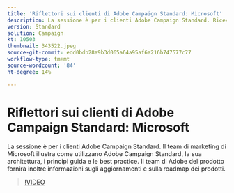 ```yaml
---
title: 'Riflettori sui clienti di Adobe Campaign Standard: Microsoft'
description: La sessione è per i clienti Adobe Campaign Standard. Riceverai notizie dal team marketing di Microsoft su come utilizzano Adobe Campaign Standard.
version: Standard
solution: Campaign
kt: 10503
thumbnail: 343522.jpeg
source-git-commit: edd0bdb28a9b3d065a64a95af6a216b747577c77
workflow-type: tm+mt
source-wordcount: '84'
ht-degree: 14%

---
```


# Riflettori sui clienti di Adobe Campaign Standard: Microsoft

La sessione è per i clienti Adobe Campaign Standard. Il team di marketing di Microsoft illustra come utilizzano Adobe Campaign Standard, la sua architettura, i principi guida e le best practice. Il team di Adobe del prodotto fornirà inoltre informazioni sugli aggiornamenti e sulla roadmap dei prodotti.

>[!VIDEO](https://video.tv.adobe.com/v/343522/?quality=12&learn=on)
